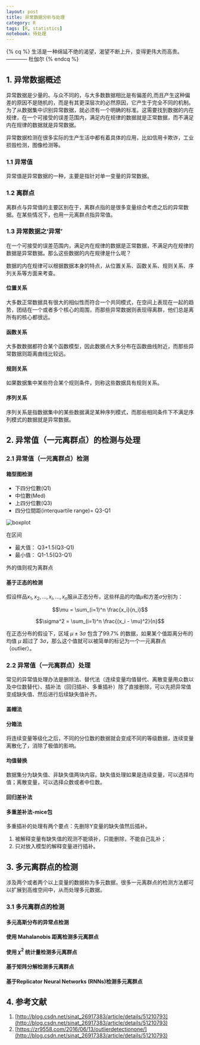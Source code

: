```yaml
---
layout: post
title: 异常数据分析与处理
category: R
tags: [R, statistics]
notebook: 待处理
---
```


{% cq %}
生活是一种绵延不绝的渴望，渴望不断上升，变得更伟大而高贵。
          ———— 杜伽尔
{% endcq %}

<!-- more -->

## 1. 异常数据概述

异常数据是少量的、与众不同的，与大多数数据相比是有偏差的,而且产生这种偏差的原因不是随机的，而是有其更深层次的必然原因，它产生于完全不同的机制。为了从数据集中识别异常数据，就必须有一个明确的标准。这需要找到数据的内在规律，在一个可接受的误差范围内，满足内在规律的数据就是正常数据，而不满足内在规律的数据就是异常数据。

异常数据检测在很多实际的生产生活中都有着具体的应用，比如信用卡欺诈，工业损毁检测，图像检测等。

### 1.1 异常值

异常值是异常数据的一种，主要是指针对单一变量的异常数据。

### 1.2 离群点

离群点与异常值的主要区别在于，离群点指的是很多变量综合考虑之后的异常数据。在某些情况下，也用一元离群点指异常值。

### 1.3 异常数据之‘异常’

在一个可接受的误差范围内，满足内在规律的数据是正常数据，不满足内在规律的数据是异常数据。那么这些数据的内在规律是什么呢？

数据的内在规律可以根据数据本身的特点，从位置关系、函数关系、规则关系、序列关系等方面来考查。

#### 位置关系

大多数正常数据具有很大的相似性而符合一个共同模式，在空间上表现在一起的趋势，团结在一个或者多个核心的周围，而那些异常数据则表现得离群，他们总是离所有的核心都很远。

#### 函数关系

大多数数据都符合某个函数模型，因此数据点大多分布在函数曲线附近，而那些异常数据则距离曲线比较远。

#### 规则关系

如果数据集中某些符合某个规则条件，则称这些数据具有规则关系。

#### 序列关系

序列关系是指数据集中的某些数据满足某种序列模式，而那些相同条件下不满足序列模式的数据就是异常数据。

## 2. 异常值（一元离群点）的检测与处理

### 2.1 异常值（一元离群点）检测

#### 箱型图检测

 - 下四分位數(Q1)
 - 中位數(Med)
 - 上四分位數(Q3)
 - 四分位間距(interquartile range)= Q3-Q1

![boxplot](http://ocs218n9i.bkt.clouddn.com/boxplot.png)

在区间

 - 最大值： Q3+1.5(Q3-Q1)
 - 最小值： Q1-1.5(Q3-Q1)

外的值则视为离群点

#### 基于正态的检测

假设样品$x_1, x_2, ... , x_i, ... , x_n$服从正态分布，这些样品的均值$\mu$和方差$\sigma$分别为：

$$\mu = \sum_(i=1)^n \frac{x_i}{n_i}$$

$$\sigma^2 = \sum_(i=1)^n \frac{(x_i - \mu)^2}{n}$$

在正态分布的假设下，区域 $\mu \pm 3\sigma$ 包含了99.7% 的数据，如果某个值距离分布的均值 $\mu$ 超过了 $3\sigma$，那么这个值就可以被简单的标记为一个一元离群点（outlier）。

### 2.2 异常值（一元离群点）处理

常见的异常值处理办法是删除法、替代法（连续变量均值替代、离散变量用众数以及中位数替代）、插补法（回归插补、多重插补）除了直接删除，可以先把异常值变成缺失值、然后进行后续缺失值补齐。

#### 盖帽法

#### 分箱法

将连续变量等级化之后，不同的分位数的数据就会变成不同的等级数据，连续变量离散化了，消除了极值的影响。

#### 均值替换

数据集分为缺失值、非缺失值两块内容。缺失值处理如果是连续变量，可以选择均值；离散变量，可以选择众数或者中位数。

#### 回归差补法

#### 多重差补法-mice包

多重插补的处理有两个要点：先删除Y变量的缺失值然后插补。

 1. 被解释变量有缺失值的观测不能填补，只能删除，不能自己乱补；
 2. 只对放入模型的解释变量进行插补。

## 3. 多元离群点的检测

涉及两个或者两个以上变量的数据称为多元数据，很多一元离群点的检测方法都可以扩展到高维空间中，从而处理多元数据。

### 3.1 多元离群点的检测

#### 多元高斯分布的异常点检测

#### 使用 Mahalanobis 距离检测多元离群点

#### 使用 $\chi^{2}$ 统计量检测多元离群点

#### 基于矩阵分解检测多元离群点

#### 基于Replicator Neural Networks (RNNs)检测多元离群点

## 4. 参考文献

 1. [http://blog.csdn.net/sinat_26917383/article/details/51210793](http://blog.csdn.net/sinat_26917383/article/details/51210793)
 2. [https://zr9558.com/2016/06/13/outlierdetectionone/](http://blog.csdn.net/sinat_26917383/article/details/51210793)

